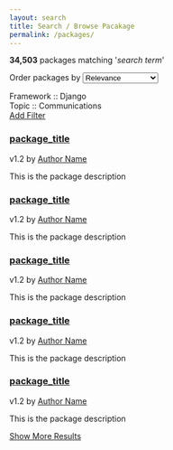 ```yaml
---
layout: search
title: Search / Browse Pacakage
permalink: /packages/
---
```


<section class="split-layout -table">
  <p><strong>34,503</strong> packages matching '<em>search term</em>'</p>
  <p>
    <span>Order packages by</span>
    <select>
      <option>Relevance</option>
      <option>Date Last Updated</option>
    </select>
  </p>
</section>

<div class="applied-filters">
  <div class="filter">
    <i class="fa fa-filter"></i>
    <span>Framework :: Django</span>
    <a href="#"><i class="fa fa-close"></i></a>
  </div>
  <div class="filter">
    <i class="fa fa-filter"></i>
    <span>Topic :: Communications</span>
    <a href="#"><i class="fa fa-close"></i></a>
  </div>
  <a href="#" class="add-filter wh-button -small">Add Filter</a>
</div>

<section>
  <div class="package-list">
    <div class="package-snippet">
      <h3 class="title"><a href="{{ "/package/" | prepend: site.baseurl }}">package_title</a></h3>
      <p class="meta">
        <span class="version">v1.2</span> by <a href="{{ "/author/" | prepend: site.baseurl }}">Author Name</a>
      </p>
      <p class="description">
        This is the package description
      </p>
    </div>
    <div class="package-snippet">
      <h3 class="title"><a href="{{ "/package/" | prepend: site.baseurl }}">package_title</a></h3>
      <p class="meta">
        <span class="version">v1.2</span> by <a href="{{ "/author/" | prepend: site.baseurl }}">Author Name</a>
      </p>
      <p class="description">
        This is the package description
      </p>
    </div>
    <div class="package-snippet">
      <h3 class="title"><a href="{{ "/package/" | prepend: site.baseurl }}">package_title</a></h3>
      <p class="meta">
        <span class="version">v1.2</span> by <a href="{{ "/author/" | prepend: site.baseurl }}">Author Name</a>
      </p>
      <p class="description">
        This is the package description
      </p>
    </div>
    <div class="package-snippet">
      <h3 class="title"><a href="{{ "/package/" | prepend: site.baseurl }}">package_title</a></h3>
      <p class="meta">
        <span class="version">v1.2</span> by <a href="{{ "/author/" | prepend: site.baseurl }}">Author Name</a>
      </p>
      <p class="description">
        This is the package description
      </p>
    </div>
    <div class="package-snippet">
      <h3 class="title"><a href="{{ "/package/" | prepend: site.baseurl }}">package_title</a></h3>
      <p class="meta">
        <span class="version">v1.2</span> by <a href="{{ "/author/" | prepend: site.baseurl }}">Author Name</a>
      </p>
      <p class="description">
        This is the package description
      </p>
    </div>
  </div>
  <a href="#" class="wh-button">Show More Results</a>
</section>
